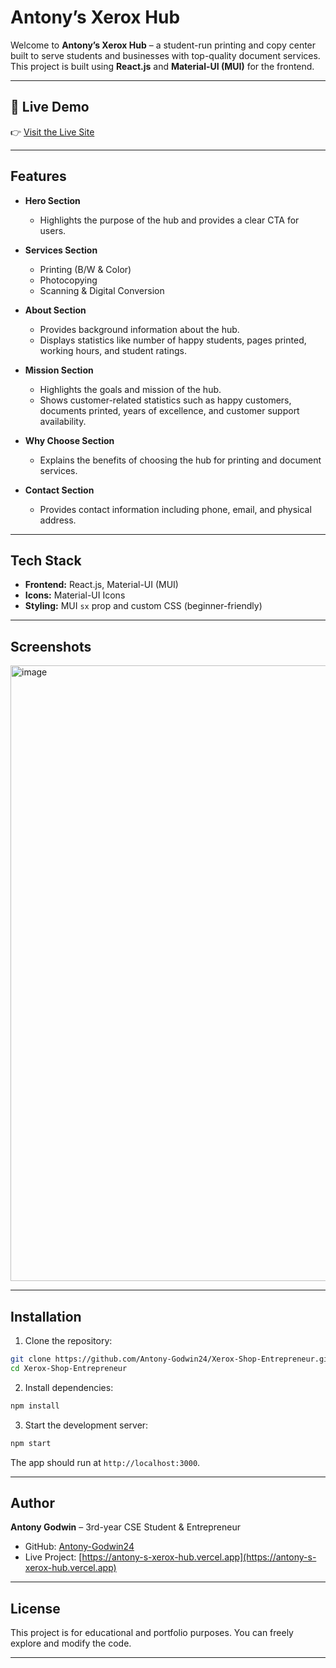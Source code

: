# Antony’s Xerox Hub

Welcome to **Antony’s Xerox Hub** – a student-run printing and copy center built to serve students and businesses with top-quality document services. This project is built using **React.js** and **Material-UI (MUI)** for the frontend.

---

## 🚀 Live Demo

👉 [Visit the Live Site](https://antony-s-xerox-hub.vercel.app/)

---

## Features

* **Hero Section**

  * Highlights the purpose of the hub and provides a clear CTA for users.

* **Services Section**

  * Printing (B/W & Color)
  * Photocopying
  * Scanning & Digital Conversion

* **About Section**

  * Provides background information about the hub.
  * Displays statistics like number of happy students, pages printed, working hours, and student ratings.

* **Mission Section**

  * Highlights the goals and mission of the hub.
  * Shows customer-related statistics such as happy customers, documents printed, years of excellence, and customer support availability.

* **Why Choose Section**

  * Explains the benefits of choosing the hub for printing and document services.

* **Contact Section**

  * Provides contact information including phone, email, and physical address.

---

## Tech Stack

* **Frontend:** React.js, Material-UI (MUI)
* **Icons:** Material-UI Icons
* **Styling:** MUI `sx` prop and custom CSS (beginner-friendly)

---

## Screenshots

<img width="1918" height="985" alt="image" src="https://github.com/user-attachments/assets/9417eee5-0fa1-4d85-bcef-c3fd70a2b400" />

---

## Installation

1. Clone the repository:

```bash
git clone https://github.com/Antony-Godwin24/Xerox-Shop-Entrepreneur.git
cd Xerox-Shop-Entrepreneur
```

2. Install dependencies:

```bash
npm install
```

3. Start the development server:

```bash
npm start
```

The app should run at `http://localhost:3000`.

---

## Author

**Antony Godwin** – 3rd-year CSE Student & Entrepreneur

* GitHub: [Antony-Godwin24](https://github.com/Antony-Godwin24)
* Live Project: [https://antony-s-xerox-hub.vercel.app](https://antony-s-xerox-hub.vercel.app)

---

## License

This project is for educational and portfolio purposes. You can freely explore and modify the code.

---
